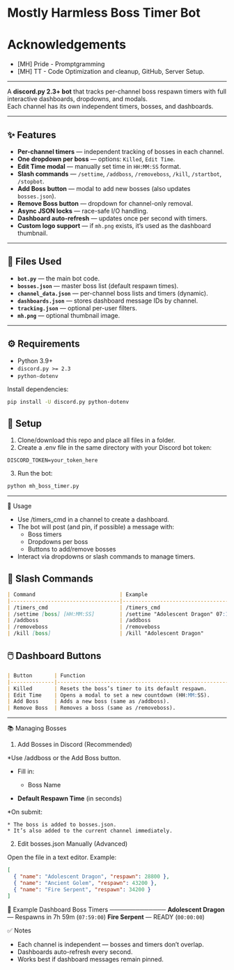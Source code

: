 # Mostly Harmless Boss Timer Bot

# Acknowledgements
* [MH] Pride - Promptgramming
* [MH] TT - Code Optimization and cleanup, GitHub, Server Setup.

<hr>

A **discord.py 2.3+ bot** that tracks per-channel boss respawn timers with full interactive dashboards, dropdowns, and modals.  
Each channel has its own independent timers, bosses, and dashboards.

---

## ✨ Features

- **Per-channel timers** — independent tracking of bosses in each channel.
- **One dropdown per boss** — options: `Killed`, `Edit Time`.
- **Edit Time modal** — manually set time in `HH:MM:SS` format.
- **Slash commands** — `/settime`, `/addboss`, `/removeboss`, `/kill`, `/startbot`, `/stopbot`.
- **Add Boss button** — modal to add new bosses (also updates `bosses.json`).
- **Remove Boss button** — dropdown for channel-only removal.
- **Async JSON locks** — race-safe I/O handling.
- **Dashboard auto-refresh** — updates once per second with timers.
- **Custom logo support** — if `mh.png` exists, it’s used as the dashboard thumbnail.

---

## 📂 Files Used

- **`bot.py`** — the main bot code.
- **`bosses.json`** — master boss list (default respawn times).
- **`channel_data.json`** — per-channel boss lists and timers (dynamic).
- **`dashboards.json`** — stores dashboard message IDs by channel.
- **`tracking.json`** — optional per-user filters.
- **`mh.png`** — optional thumbnail image.

---

## ⚙️ Requirements

- Python 3.9+
- `discord.py >= 2.3`
- `python-dotenv`

Install dependencies:

```bash
pip install -U discord.py python-dotenv
```

## 🔑 Setup
1. Clone/download this repo and place all files in a folder.
2. Create a .env file in the same directory with your Discord bot token:
```env
DISCORD_TOKEN=your_token_here
```

3. Run the bot:
```bash
python mh_boss_timer.py
```

<hr>

🚀 Usage

* Use /timers_cmd in a channel to create a dashboard.
* The bot will post (and pin, if possible) a message with:
    * Boss timers
    * Dropdowns per boss
    * Buttons to add/remove bosses
* Interact via dropdowns or slash commands to manage timers.

## 📜 Slash Commands

```markdown
| Command                           | Example                                      | Description                                           |
|-----------------------------------|----------------------------------------------|-------------------------------------------------------|
| /timers_cmd                       | /timers_cmd                                  | Creates a Boss Respawn Dashboard in the current channel. |
| /settime [boss] [HH:MM:SS]        | /settime "Adolescent Dragon" 07:15:00        | Sets a boss’s timer manually for this channel.        |
| /addboss                          | /addboss                                     | Adds a new boss via modal (name + respawn time). Updates bosses.json. |
| /removeboss                       | /removeboss                                  | Removes a boss from the current channel only.         |
| /kill [boss]                      | /kill "Adolescent Dragon"                    | Marks a boss as killed and resets its timer to default. |
```
## 🖱️ Dashboard Buttons

```markdown
| Button       | Function                                                   |
|--------------|------------------------------------------------------------|
| Killed       | Resets the boss’s timer to its default respawn.            |
| Edit Time    | Opens a modal to set a new countdown (HH:MM:SS).           |
| Add Boss     | Adds a new boss (same as /addboss).                        |
| Remove Boss  | Removes a boss (same as /removeboss).                      |
```
<hr>

📚 Managing Bosses
1. Add Bosses in Discord (Recommended)

*Use /addboss or the Add Boss button.
* Fill in:

    * Boss Name
* **Default Respawn Time** (in seconds)

*On submit:

    * The boss is added to bosses.json.
    * It’s also added to the current channel immediately.

2. Edit bosses.json Manually (Advanced)

Open the file in a text editor. Example:
```json
[
  { "name": "Adolescent Dragon", "respawn": 28800 },
  { "name": "Ancient Golem", "respawn": 43200 },
  { "name": "Fire Serpent", "respawn": 34200 }
]
```

📸 Example Dashboard
Boss Timers
─────────────
**Adolescent Dragon** — Respawns in 7h 59m (`07:59:00`)
**Fire Serpent** — READY (`00:00:00`)

✅ Notes

* Each channel is independent — bosses and timers don’t overlap.
* Dashboards auto-refresh every second.
* Works best if dashboard messages remain pinned.


